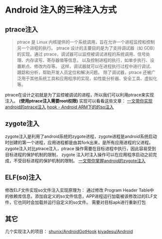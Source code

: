 # Android 注入的三种注入方式

## ptrace注入
> ptrace 是 Linux 内核提供的一个系统调用，旨在允许一个进程监控和控制另一个进程的执行。
ptrace 设计的主要目的是为了支持调试器（如 GDB）的实现。通过 ptrace，调试器可以监控被调试进程的系统调用、信号处理、内存读写、寄存器值等信息，
以及控制进程的执行，如单步执行、设置断点、修改内存等。
这样，调试器就可以在进程执行过程中进行调试、跟踪和分析，帮助开发人员定位和解决问题。 
除了调试器，ptrace 还被广泛用于其他系统工具和应用程序的实现，如性能分析器、安全工具、虚拟化等。

ptrace在设计之初就是为了监控被调试的进程，所以我们可以利用ptrace来实现注入。
**(使用ptrace注入需要root权限)**
实现可以看看这些文章：
[一文带你实现android的ptrace注入](https://juejin.cn/post/6984995491121463304)
[hook - Android ARM下的的so注入](http://kiya.studio/2015/12/23/hook-call-function-in-so/)


## zygote注入
zygote注入是利用了android系统的zygote进程，zygote进程是android系统启动时创建的第一个进程，应用进程都是由其fork出来，是所有应用进程的父进程。
zygote注入对比ptrace注入，ptrace 操作需要在目标进程中执行，因此容易受到目标进程的保护机制的限制，
zygote 注入时注入操作可以在应用程序启动之前完成，不受目标进程的保护机制的限制。
[一文带你掌握android的zygote注入](https://juejin.cn/post/6990166361508495391)

## ELF(so)注入
修改ELF文件实现so文件注入实现原理为：
通过修改 Program Header Table中的依赖库信息，添加自定义的so文件信息，APP进程运行加载被该修改过的ELF文件，它也同时会加载并运行自定义的so文件。
需要对目标apk进行重新打包

## 其它
几个实现注入的项目：
[shunix/AndroidGotHook](https://github.com/shunix/AndroidGotHook)
[kiyadesu/Android](https://github.com/kiyadesu/Android)
